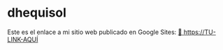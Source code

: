 # dhequisol
Este es el enlace a mi sitio web publicado en Google Sites:
[🔗 https://TU-LINK-AQUÍ](https://sites.google.com/d/1oSYrtTJUpjoBiet5xWVIBBpZEY5nWkBZ/p/1Lp7mPruTe2CStIGXfx9CHnsA4zGBTJq7/edit)
